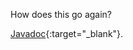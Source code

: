 How does this go again?


[Javadoc](https://aaroneberhart.github.io/Reason.er/Javadoc/ "Javadoc"){:target="_blank"}.

